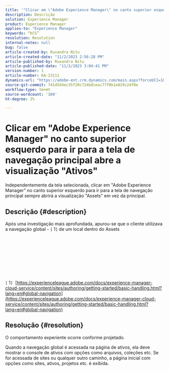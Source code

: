 ```yaml
---
title: '"Clicar em \"Adobe Experience Manager\" no canto superior esquerdo para ir para a tela de navegação principal abre a visualização \"Ativos\"'
description: Descrição
solution: Experience Manager
product: Experience Manager
applies-to: "Experience Manager"
keywords: “KCS”
resolution: Resolution
internal-notes: null
bug: false
article-created-by: Ruxandra Nitu
article-created-date: "11/2/2023 2:56:28 PM"
article-published-by: Ruxandra Nitu
article-published-date: "11/2/2023 3:04:41 PM"
version-number: 1
article-number: KA-23111
dynamics-url: "https://adobe-ent.crm.dynamics.com/main.aspx?forceUCI=1&pagetype=entityrecord&etn=knowledgearticle&id=8923effd-8f79-ee11-8179-6045bd006149"
source-git-commit: 741d5d4ec35f20c724bdceac77f0b1e819c24f0e
workflow-type: tm+mt
source-wordcount: '169'
ht-degree: 2%

---
```


# Clicar em &quot;Adobe Experience Manager&quot; no canto superior esquerdo para ir para a tela de navegação principal abre a visualização &quot;Ativos&quot;


Independentemente da tela selecionada, clicar em &quot;Adobe Experience Manager&quot; no canto superior esquerdo para ir para a tela de navegação principal sempre abrirá a visualização &quot;Assets&quot; em vez da principal.

## Descrição {#description}

Após uma investigação mais aprofundada, apurou-se que o cliente utilizava a navegação global - `[` 1`]`  de um local dentro do Assets<br><br> <br><br> <br><br> <br><br> <br><br>`[` 1`]`  [https://experienceleague.adobe.com/docs/experience-manager-cloud-service/content/sites/authoring/getting-started/basic-handling.html?lang=en#global-navigation](https://experienceleague.adobe.com/docs/experience-manager-cloud-service/content/sites/authoring/getting-started/basic-handling.html?lang=en#global-navigation)

## Resolução {#resolution}


O comportamento experiente ocorre conforme projetado.

Quando a navegação global é acessada na página de ativos, ela deve mostrar o console de ativos com opções como arquivos, coleções etc.
Se for acessada de sites ou qualquer outro caminho, a página inicial com opções como sites, ativos, projetos etc. é exibida.
